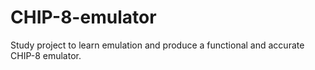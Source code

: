 # CHIP-8-emulator
Study project to learn emulation and produce a functional and accurate CHIP-8 emulator.
